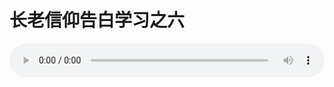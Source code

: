 # 长老信仰告白学习之六

<audio style="width: 100%;" preload="false" controls controlslist="nodownload"><source src="//cdn.simai.ml/audio/mp3/old/12292.mp3" type="audio/mpeg">Your browser does not support the audio element.</audio>


